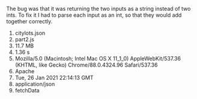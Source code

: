 The bug was that it was returning the two inputs as a string instead of two ints. To fix it I had to parse each input as an int, so that they would add together correctly.

1) citylots.json
2) part2.js
3) 11.7 MB
4) 1.36 s
5) Mozilla/5.0 (Macintosh; Intel Mac OS X 11_1_0) AppleWebKit/537.36 (KHTML, like Gecko) Chrome/88.0.4324.96 Safari/537.36
6) Apache
7) Tue, 26 Jan 2021 22:14:13 GMT
8) application/json
9) fetchData